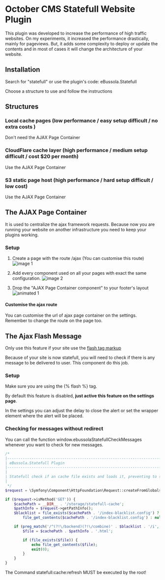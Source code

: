 October CMS Statefull Website Plugin
====================================

This plugin was developed to increase the performance of high traffic websites.
On my experiments, it increased the performance drastically, mainly for pageviews.
But, it adds some complexity to deploy or update the contents and in most of cases it
will change the architecture of your website.

## Installation

Search for "statefull" or use the plugin's code: eBussola.Statefull

Choose a structure to use and follow the instructions

## Structures

### Local cache pages (low performance / easy setup difficult / no extra costs )

Don't need the AJAX Page Container

### CloudFlare cache layer (high performance / medium setup difficult / cost $20 per month)

Use the AJAX Page Container

### S3 static page host (high performance / hard setup difficult / low cost)

Use the AJAX Page Container


## The AJAX Page Container

It is used to centralize the ajax framework requests. Because now you are running your website on
another infrastructure you need to keep your plugins working.

### Setup

1. Create a page with the route /ajax
(You can customise this route)
![image 1](https://s3.amazonaws.com/ebussola-stash/statefull-website/screenshots/ajax-page-container-1.png)

2. Add every component used on all your pages with exact the same configuration.
![image 2](https://s3.amazonaws.com/ebussola-stash/statefull-website/screenshots/ajax-page-container-2.png)

3. Drop the "AJAX Page Container component" to your footer's layout
![animated 1](https://s3.amazonaws.com/ebussola-stash/statefull-website/screenshots/ajax-page-container-3.gif)

#### Customise the ajax route

You can customise the url of ajax page container on the settings.
Remember to change the route on the page too.


## The Ajax Flash Message

Only use this feature if your site use the [flash tag markup](https://octobercms.com/docs/markup/tag-flash)

Because of your site is now statefull, you will need to check if there is any message to be delivered to user.
This component do this job.

### Setup

Make sure you are using the {% flash %} tag.

By default this feature is disabled, **just active this feature on the settings page**.

In the settings you can adjust the delay to close the alert
or set the wrapper element where the alert will be placed.

### Checking for messages without redirect

You can call the function window.ebussolaStatefullCheckMessages whenever you want to check for new messages.


```php
/*
|--------------------------------------------------------------------------
| eBussola.Statefull Plugin
|--------------------------------------------------------------------------
|
| Statefull check if an cache file exists and loads it, preventing to start the whole framework.
|
 */
$request = \Symfony\Component\HttpFoundation\Request::createFromGlobals();

if ($request->isMethod('GET')) {
    $cachePath = __DIR__ . '/storage/statefull-cache';
    $pathInfo = $request->getPathInfo();
    $blacklist = file_exists($cachePath . '/index-blacklist.config') ?
        file_get_contents($cachePath . '/index-blacklist.config') : null;

    if (preg_match('/^(?!\/backend)(?!\/combine)' . $blacklist . '/i', $pathInfo) === 1) {
        $file = $cachePath . $pathInfo . '.html';

        if (file_exists($file)) {
            echo file_get_contents($file);
            exit(0);
        }
    }
}
```


The Command statefull:cache:refresh MUST be executed by the root!